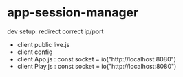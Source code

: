 # app-session-manager

dev setup: redirect correct ip/port
- client public live.js
- client config
- client App.js : const socket = io("http://localhost:8080")
- client Play.js : const socket = io("http://localhost:8080")
